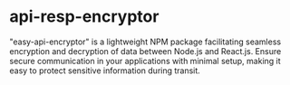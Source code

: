 # api-resp-encryptor
"easy-api-encryptor" is a lightweight NPM package facilitating seamless encryption and decryption of data between Node.js and React.js. Ensure secure communication in your applications with minimal setup, making it easy to protect sensitive information during transit.
